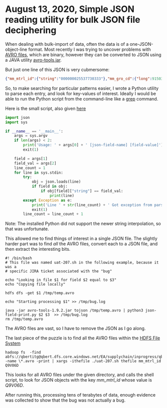 # August 13, 2020,  Simple JSON reading utility for bulk JSON file deciphering

When dealing with bulk-import of data, often the data is of a
one-JSON-object-line format.
Most recently I was trying to uncover problems with [AVRO files](https://en.wikipedia.org/wiki/Apache_Avro),
which are binary, however they can be converted to JSON using a JAVA utility
[avro-tools.jar](https://mvnrepository.com/artifact/org.apache.avro/avro-tools).

But just one line of this JSON is very cubmersome:
```json
{"mm_mtrl_id":{"string":"000000025537730333"},"mm_gro_cd":{"long":915036220},"mm_source_sys_cd":{"string":"DCP"},"mm_mtrl_grp_cd":{"string":"DNU-UNK"},"mm_trsptation_gro_cd":null,"mm_ext_mtrl_grp":{"string":"DONOTUSE"},"mm_sales_div_cd":{"string":"72"},"mm_product_hie_cd":null,"mm_mtrl_pkgg_grp_cd":null,"mm_mtrl_type":{"string":"DIEN"},"mm_industry_sec_cd":{"string":"M"},"mm_dangerous_goo_cd":null,"mm_gross_wei_cd":null,"mm_net_wei_cd":null,"mm_mtrl_msr_cd":{"string":"KGM"},"mm_mtrl_vol_cd":null,"mm_mtrl_sls_cd":null,"mm_mtrl_plt_cd":{"string":"03"},"mm_mtrl_plnt_dt":{"long":1546300800000},"mm_mtrl_sls_dt":null,"mm_industry_sta_cd":null,"mm_mtrl_doc_cd":null,"mm_configurable_mat_cd":null,"mm_authorization_gro_cd":null,"mm_environment_rel_cd":null,"mm_manufacturer_par_cd":null,"mm_mtrl_crss_id":null,"mm_mtrl_cd":{"string":"LEIS"},"mtrl_type_cd":{"string":"DIEN"},"mtrl_type_dn":{"string":"Service"},"mtrl_grp_dn":{"string":"Do Not Use"},"product_hie_cd":null,"product_hie_descr":null,"product_hie_lev":null,"product_hie_product_type_cd":null,"product_hie_product_descr":null,"product_hie_product_catgry_cd":null,"product_hie_product_catgry_descr":null,"product_hie_product_family_cd":null,"product_hie_product_family_descr":null,"product_hie_product_mod_cd":null,"product_hie_product_mod_descr":null,"dang_goods_cd":null,"dang_goods_descr":null,"ext_mtrl_grp_cd":{"string":"DONOTUSE"},"ext_mtrl_grp_descr":{"string":"DONOTUSE"},"pkg_mtrl_grp_cd":null,"pkg_mtrl_grp_descr":null,"mtrl_lang_mtrl_dn":{"string":"Informix I-ESQL/C Runtime, Class D 32"},"mtrl_plant_plant":{"string":"802Z"},"mtrl_plant_status_cd":null,"mtrl_plant_eff_date":null,"mtrl_plant_profit_center_cd":{"string":"P000000549"},"mtrl_plant_catgry_cd":null,"mtrl_plant_abc_id":null,"mtrl_plant_config_mtrl_id":null,"mtrl_plant_pur_grp_cd":null,"mtrl_plant_mtrl_proc_type_cd":null,"mtrl_plant_proc_type_cd":null,"mtrl_plant_planned_deli_days":null,"mtrl_plant_goods_recpt_process_days":null,"mtrl_plant_mrp_planning_grp_cd":null,"mtrl_plant_pro_days":null,"mtrl_planning_mat_cd":{"string":"000000025537730333"},"mtrl_plant_planning_plant_cd":null,"mtrl_type_pla_cd":null,"mtrl_proc_type_cd":null,"mtrl_proc_type_descr":null,"mrp_typ_cd":null,"mrp_typ_descr":null,"mrp_mtrl_bsn_cd":null,"mrp_mtrl_cntr_cd":null,"mrp_mtrl_typ_cd":null,"mrp_id":null,"mtrl_abc_ind":null,"mtrl_abc_descr":null,"pur_grp_cd":null,"pur_grp_descr":null,"mtrl_status_cd":null,"mtrl_status_descr":null,"mrp_ctrll":null,"mtrl_source_sys_cd":{"string":"300"},"mtrl_descr":{"string":"Informix I-ESQL/C Runtime, Class D 32"},"mtrl_basic_dat_cd":null,"mtrl_internal_com_cd":null,"language":{"string":"EN"},"prod_lf_cyc_cycle_pla_cd":null,"pro_lifecycle_staus":null,"dist_chan_cd":{"string":"00"},"dist_chan_descr":{"string":"Common"},"zlasttimestamp":{"string":"20200521012426"}}
```

So, to make searching for particular patterns easier, I wrote a Python utility to parse each entry, and look for key-values of interest.
Ideally I would be able to run the Python script from the command-line like a [grep](https://en.wikipedia.org/wiki/Grep) command.

Here is the small script, also given [here](../../../utils/json-field-print/json-field-print.py )
```Python
import json
import sys

if __name__ == '__main__':
    args = sys.argv
    if len(args) < 2:
        print('Usage: ' + args[0] + ' [json-field-name] [field-value]')
        exit(1)

    field = args[1]
    field_val = args[2]
    line_count = 1
    for line in sys.stdin:
        try:
            obj = json.loads(line)
            if field in obj:
                if obj[field]["string"] == field_val:
                    print(line)
        except Exception as e:
            print('Line ' + str(line_count) + ' Got exception from parsing JSON\n' + line )
            exit(1)
        line_count = line_count + 1
```
Note: The installed Python did not support the newer string interpolation, so that was unfortunate.

This allowed me to find things of interest in a single JSON file.
The slightly harder part was to find *all* the AVRO files, convert each to a JSON file, and then extract the interesting bits.

```
#! /bin/bash
# This file was named uat-207.sh in the following example, because it was a
# specific JIRA ticket associated with the "bug"

echo "Looking in file $1 for field $2 equal to $3"
echo "Copying file locally"

hdfs dfs -get $1 /tmp/temp.avro

echo "Starting processing $1" >> /tmp/bug.log

java -jar avro-tools-1.9.2.jar tojson /tmp/temp.avro | python3 json-field-print.py $2 $3  >> /tmp/bug.log
rm /tmp/temp.avro
```
The AVRO files are vast, so I have to remove the JSON as I go along.

The last piece of the puzzle is to find all the AVRO files within the [HDFS File System](https://hadoop.apache.org/docs/r1.2.1/hdfs_design.html)

```console
hadoop fs  -find abfs://qbertitg@qbert.dfs.core.windows.net/EA/supplychain/inprogress/qbert_V2_0_materialmaster -name \*.avro -print | xargs -ithefile ./uat-207.sh thefile mm_mtrl_id Q9V06D
```

This looks for all AVRO files under the given directory, and calls the shell script, to look for JSON objects with the key *mm_mtrl_id* whose value is *Q9V06D*.

After running this, processing tens of terabytes of data, enough evidence was collected to show that the bug was not actually a bug.
